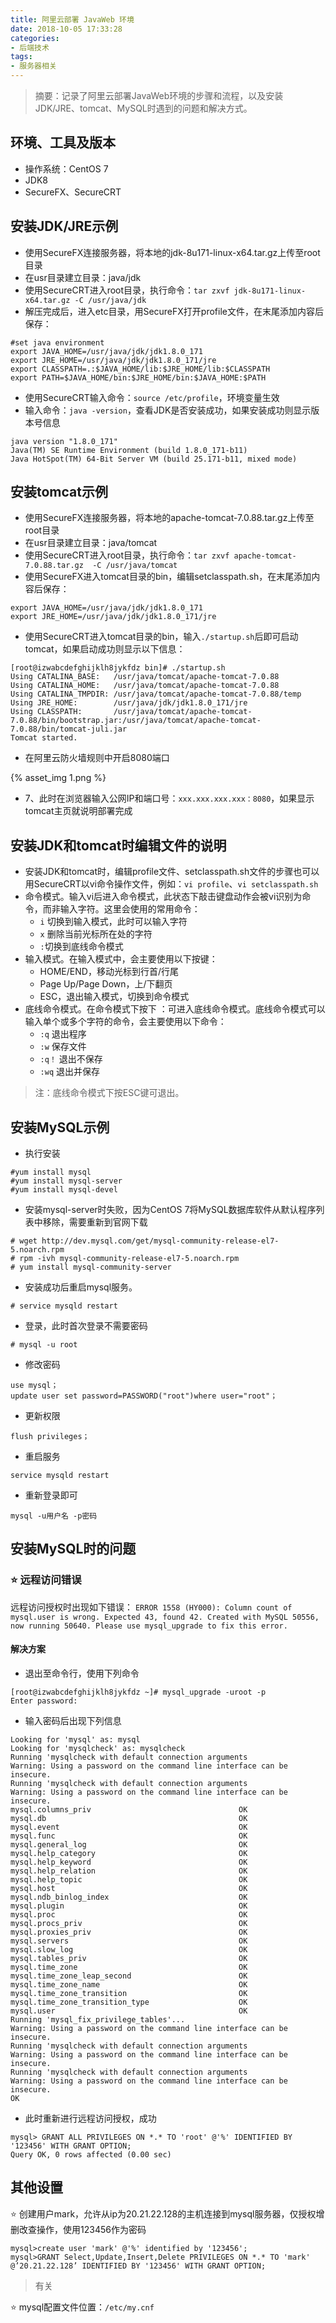 ```yaml
---
title: 阿里云部署 JavaWeb 环境
date: 2018-10-05 17:33:28
categories:
- 后端技术
tags:
- 服务器相关
---
```


> 摘要：记录了阿里云部署JavaWeb环境的步骤和流程，以及安装JDK/JRE、tomcat、MySQL时遇到的问题和解决方式。

<!-- more -->

## 环境、工具及版本
- 操作系统：CentOS 7
- JDK8
- SecureFX、SecureCRT

## 安装JDK/JRE示例
- 使用SecureFX连接服务器，将本地的jdk-8u171-linux-x64.tar.gz上传至root目录
- 在usr目录建立目录：java/jdk
- 使用SecureCRT进入root目录，执行命令：`tar zxvf jdk-8u171-linux-x64.tar.gz -C /usr/java/jdk`
- 解压完成后，进入etc目录，用SecureFX打开profile文件，在末尾添加内容后保存：
```
#set java environment
export JAVA_HOME=/usr/java/jdk/jdk1.8.0_171
export JRE_HOME=/usr/java/jdk/jdk1.8.0_171/jre
export CLASSPATH=.:$JAVA_HOME/lib:$JRE_HOME/lib:$CLASSPATH
export PATH=$JAVA_HOME/bin:$JRE_HOME/bin:$JAVA_HOME:$PATH
```
- 使用SecureCRT输入命令：`source /etc/profile`，环境变量生效
- 输入命令：`java -version`，查看JDK是否安装成功，如果安装成功则显示版本号信息
```
java version "1.8.0_171"
Java(TM) SE Runtime Environment (build 1.8.0_171-b11)
Java HotSpot(TM) 64-Bit Server VM (build 25.171-b11, mixed mode)
```

## 安装tomcat示例
- 使用SecureFX连接服务器，将本地的apache-tomcat-7.0.88.tar.gz上传至root目录
- 在usr目录建立目录：java/tomcat
- 使用SecureCRT进入root目录，执行命令：`tar zxvf apache-tomcat-7.0.88.tar.gz  -C /usr/java/tomcat`
- 使用SecureFX进入tomcat目录的bin，编辑setclasspath.sh，在末尾添加内容后保存：
```
export JAVA_HOME=/usr/java/jdk/jdk1.8.0_171
export JRE_HOME=/usr/java/jdk/jdk1.8.0_171/jre
```
- 使用SecureCRT进入tomcat目录的bin，输入`./startup.sh`后即可启动tomcat，如果启动成功则显示以下信息：
```
[root@izwabcdefghijklh8jykfdz bin]# ./startup.sh
Using CATALINA_BASE:   /usr/java/tomcat/apache-tomcat-7.0.88
Using CATALINA_HOME:   /usr/java/tomcat/apache-tomcat-7.0.88
Using CATALINA_TMPDIR: /usr/java/tomcat/apache-tomcat-7.0.88/temp
Using JRE_HOME:        /usr/java/jdk/jdk1.8.0_171/jre
Using CLASSPATH:       /usr/java/tomcat/apache-tomcat-7.0.88/bin/bootstrap.jar:/usr/java/tomcat/apache-tomcat-7.0.88/bin/tomcat-juli.jar
Tomcat started.
```
- 在阿里云防火墙规则中开启8080端口

{% asset_img 1.png %}

- 7、此时在浏览器输入公网IP和端口号：`xxx.xxx.xxx.xxx：8080`，如果显示tomcat主页就说明部署完成

## 安装JDK和tomcat时编辑文件的说明
- 安装JDK和tomcat时，编辑profile文件、setclasspath.sh文件的步骤也可以用SecureCRT以vi命令操作文件，例如：`vi profile`、`vi setclasspath.sh`
- 命令模式。输入vi后进入命令模式，此状态下敲击键盘动作会被vi识别为命令，而非输入字符。这里会使用的常用命令：
  - `i` 切换到输入模式，此时可以输入字符
  - `x` 删除当前光标所在处的字符
  - `:`切换到底线命令模式
- 输入模式。在输入模式中，会主要使用以下按键：
  - HOME/END，移动光标到行首/行尾
  - Page Up/Page Down，上/下翻页
  - ESC，退出输入模式，切换到命令模式
- 底线命令模式。在命令模式下按下 ：可进入底线命令模式。底线命令模式可以输入单个或多个字符的命令，会主要使用以下命令：
  - `:q`  退出程序
  - `:w`  保存文件
  - `:q！` 退出不保存
  - `:wq`  退出并保存
>注：底线命令模式下按ESC键可退出。

## 安装MySQL示例
- 执行安装
```
#yum install mysql
#yum install mysql-server
#yum install mysql-devel
```
- 安装mysql-server时失败，因为CentOS 7将MySQL数据库软件从默认程序列表中移除，需要重新到官网下载
```
# wget http://dev.mysql.com/get/mysql-community-release-el7-5.noarch.rpm
# rpm -ivh mysql-community-release-el7-5.noarch.rpm
# yum install mysql-community-server
```
- 安装成功后重启mysql服务。
```
# service mysqld restart
```
- 登录，此时首次登录不需要密码
```
# mysql -u root
```
- 修改密码
```
use mysql；
update user set password=PASSWORD("root")where user="root"；
```
- 更新权限
```
flush privileges；
```
- 重启服务
```
service mysqld restart
```
- 重新登录即可
```
mysql -u用户名 -p密码
```

## 安装MySQL时的问题

### ⭐ 远程访问错误

远程访问授权时出现如下错误：
`ERROR 1558 (HY000): Column count of mysql.user is wrong. Expected 43, found 42. Created with MySQL 50556, now running 50640. Please use mysql_upgrade to fix this error.`

#### 解决方案
- 退出至命令行，使用下列命令
```
[root@izwabcdefghijklh8jykfdz ~]# mysql_upgrade -uroot -p
Enter password:
```

- 输入密码后出现下列信息
```
Looking for 'mysql' as: mysql
Looking for 'mysqlcheck' as: mysqlcheck
Running 'mysqlcheck with default connection arguments
Warning: Using a password on the command line interface can be insecure.
Running 'mysqlcheck with default connection arguments
Warning: Using a password on the command line interface can be insecure.
mysql.columns_priv                                 OK
mysql.db                                           OK
mysql.event                                        OK
mysql.func                                         OK
mysql.general_log                                  OK
mysql.help_category                                OK
mysql.help_keyword                                 OK
mysql.help_relation                                OK
mysql.help_topic                                   OK
mysql.host                                         OK
mysql.ndb_binlog_index                             OK
mysql.plugin                                       OK
mysql.proc                                         OK
mysql.procs_priv                                   OK
mysql.proxies_priv                                 OK
mysql.servers                                      OK
mysql.slow_log                                     OK
mysql.tables_priv                                  OK
mysql.time_zone                                    OK
mysql.time_zone_leap_second                        OK
mysql.time_zone_name                               OK
mysql.time_zone_transition                         OK
mysql.time_zone_transition_type                    OK
mysql.user                                         OK
Running 'mysql_fix_privilege_tables'...
Warning: Using a password on the command line interface can be insecure.
Running 'mysqlcheck with default connection arguments
Warning: Using a password on the command line interface can be insecure.
Running 'mysqlcheck with default connection arguments
Warning: Using a password on the command line interface can be insecure.
OK
```

- 此时重新进行远程访问授权，成功
```
mysql> GRANT ALL PRIVILEGES ON *.* TO 'root' @'%' IDENTIFIED BY '123456' WITH GRANT OPTION;
Query OK, 0 rows affected (0.00 sec)
```

## 其他设置
⭐ 创建用户mark，允许从ip为20.21.22.128的主机连接到mysql服务器，仅授权增删改查操作，使用123456作为密码
```
mysql>create user 'mark' @'%' identified by '123456';  
mysql>GRANT Select,Update,Insert,Delete PRIVILEGES ON *.* TO 'mark' @’20.21.22.128’ IDENTIFIED BY '123456' WITH GRANT OPTION;
```
> 有关

⭐ mysql配置文件位置：`/etc/my.cnf`
